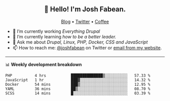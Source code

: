 <h2 align="center">👋 Hello! I'm Josh Fabean.</h2>
<p align="center">
  <a href="https://joshfabean.com">Blog</a> •
  <a href="https://twitter.com/fabean">Twitter</a> •
  <a href="https://www.buymeacoffee.com/LSxne6Yr4">Coffee</a>
</p>

- 🔭 I’m currently working *Everything Drupal*
- 🌱 I’m currently learning *how to be a better leader.*
- 💬 Ask me about *Drupal, Linux, PHP, Docker, CSS and JavaScript*
- 📫 How to reach me: [@joshfabean](https://twitter.com/joshfabean) on Twitter or [email from my website](https://joshfabean.com).

-------

📊 **Weekly development breakdown**
<!--START_SECTION:waka-->
```text
PHP          4 hrs           ██████████████▒░░░░░░░░░░   57.33 % 
JavaScript   1 hr            ███▓░░░░░░░░░░░░░░░░░░░░░   14.32 % 
Docker       54 mins         ███▒░░░░░░░░░░░░░░░░░░░░░   12.95 % 
YAML         36 mins         ██▒░░░░░░░░░░░░░░░░░░░░░░   08.70 % 
SCSS         14 mins         █░░░░░░░░░░░░░░░░░░░░░░░░   03.39 % 
```
<!--END_SECTION:waka-->

<!--
**fabean/fabean** is a ✨ _special_ ✨ repository because its `README.md` (this file) appears on your GitHub profile.

Here are some ideas to get you started:

- 🔭 I’m currently working on ...
- 🌱 I’m currently learning ...
- 👯 I’m looking to collaborate on ...
- 🤔 I’m looking for help with ...
- 💬 Ask me about ...
- 📫 How to reach me: ...
- 😄 Pronouns: ...
- ⚡ Fun fact: ...
-->
